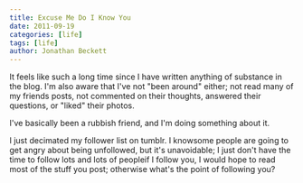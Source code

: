```yaml
---
title: Excuse Me Do I Know You
date: 2011-09-19
categories: [life]
tags: [life]
author: Jonathan Beckett
---
```


It feels like such a long time since I have written anything of substance in the blog. I'm also aware that I've not "been around" either; not read many of my friends posts, not commented on their thoughts, answered their questions, or "liked" their photos.

I've basically been a rubbish friend, and I'm doing something about it.

I just decimated my follower list on tumblr. I knowsome people are going to get angry about being unfollowed, but it's unavoidable; I just don't have the time to follow lots and lots of peopleif I follow you, I would hope to read most of the stuff you post; otherwise what's the point of following you?